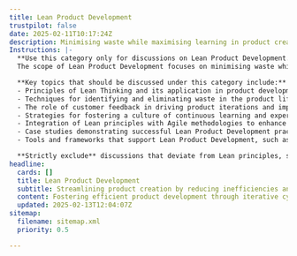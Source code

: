 ```yaml
---
title: Lean Product Development
trustpilot: false
date: 2025-02-11T10:17:24Z
description: Minimising waste while maximising learning in product creation.
Instructions: |-
  **Use this category only for discussions on Lean Product Development.**  
  The scope of Lean Product Development focuses on minimising waste while maximising learning throughout the product creation process. This approach emphasises efficiency, continuous improvement, and delivering value to customers by optimising resources and processes.

  **Key topics that should be discussed under this category include:**
  - Principles of Lean Thinking and its application in product development.
  - Techniques for identifying and eliminating waste in the product lifecycle.
  - The role of customer feedback in driving product iterations and improvements.
  - Strategies for fostering a culture of continuous learning and experimentation.
  - Integration of Lean principles with Agile methodologies to enhance product delivery.
  - Case studies demonstrating successful Lean Product Development practices.
  - Tools and frameworks that support Lean Product Development, such as Value Stream Mapping and A3 Problem Solving.

  **Strictly exclude** discussions that deviate from Lean principles, such as overly prescriptive methodologies that do not allow for flexibility, or topics that focus solely on traditional project management without considering Lean's emphasis on value and waste reduction.
headline:
  cards: []
  title: Lean Product Development
  subtitle: Streamlining product creation by reducing inefficiencies and enhancing insights through iterative learning and adaptive processes.
  content: Fostering efficient product development through iterative cycles that prioritise learning and adaptability. Emphasising the reduction of waste, teams should explore practices that enhance collaboration, visualise workflows, and leverage data-driven insights to inform decision-making, ultimately delivering value more effectively and responsively.
  updated: 2025-02-13T12:04:07Z
sitemap:
  filename: sitemap.xml
  priority: 0.5

---
```


